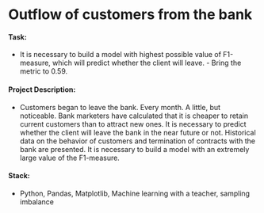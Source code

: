 # Outflow of customers from the bank

#### Task:
- It is necessary to build a model with highest possible value of F1-measure, which will predict whether the client will leave. - Bring the metric to 0.59.

#### Project Description:
- Customers began to leave the bank. Every month. A little, but noticeable. Bank marketers have calculated that it is cheaper to retain current customers than to attract new ones.
It is necessary to predict whether the client will leave the bank in the near future or not. Historical data on the behavior of customers and termination of contracts with the bank are presented.
It is necessary to build a model with an extremely large value of the F1-measure.

#### Stack:
- Python, Pandas, Matplotlib, Machine learning with a teacher, sampling imbalance
